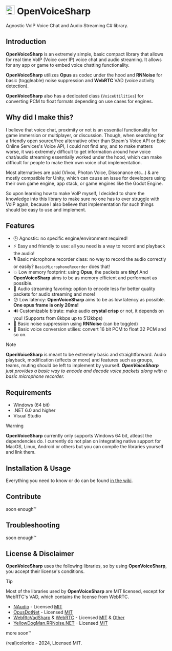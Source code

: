 # <img src="https://raw.githubusercontent.com/realcoloride/OpenVoiceSharp/master/openvoicesharp.png" alt="OpenVoiceSharp" width="28" height="28"> OpenVoiceSharp

Agnostic VoIP Voice Chat and Audio Streaming C# library.

## Introduction

**OpenVoiceSharp** is an extremely simple, basic compact library that allows for real time VoIP (Voice over IP) voice chat and audio streaming. It allows for any app or game to embed voice chatting functionality.

**OpenVoiceSharp** utilizes **Opus** as codec under the hood and **RNNoise** for basic (toggleable) noise suppression and **WebRTC** VAD (voice activity detection).

**OpenVoiceSharp** also has a dedicated class (`VoiceUtilities`) for converting PCM to float formats depending on use cases for engines.

## Why did I make this?

I believe that voice chat, proximity or not is an essential functionality for game immersion or multiplayer, or discussion. Though, when searching for a friendly open source/free alternative other than Steam's Voice API or Epic Online Services's Voice API, I could not find any, and to make matters worse, it was extremely difficult to get information around how voice chat/audio streaming essentially worked under the hood, which can make difficult for people to make their own voice chat implementation.

Most alternatives are paid (Vivox, Photon Voice, Dissonance etc...) & are mostly compatible for Unity, which can cause an issue for developers using their own game engine, app stack, or game engines like the Godot Engine. 

So upon learning how to make VoIP myself, I decided to share the knowledge into this library to make sure no one has to ever struggle with VoIP again, because I also believe that implementation for such things should be easy to use and implement.

## Features

- 🕓 Agnostic: no specific engine/environment required!
- ⚡ Easy and friendly to use: all you need is a way to record and playback the audio!
- 🎙️ Basic microphone recorder class: no way to record the audio correctly or easily? `BasicMicrophoneRecorder` does that!
- 💥 Low memory footprint: using **Opus**, the packets are ***tiny***! And **OpenVoiceSharp** aims to be as memory efficient and performant as possible.
- 🎵 Audio streaming favoring: option to encode less for better quality packets for audio streaming and more!
- 😯 Low latency: **OpenVoiceSharp** aims to be as low latency as possible. **One opus frame is only 20ms!**
- 🔊 Customizable bitrate: make audio **crystal crisp** or not, it depends on you! (Supports from 8kbps up to 512kbps)
- 🍃 Basic noise suppression using **RNNoise** (can be toggled)
- 🧪 Basic voice conversion utilies: convert 16 bit PCM to float 32 PCM and so on.

> [!NOTE]  
> **OpenVoiceSharp** is meant to be extremely basic and straightforward. Audio playback, modification (effects or more) and features such as groups, teams, muting should be left to implement by yourself. 
> _**OpenVoiceSharp** just provides a basic way to encode and decode voice packets along with a basic microphone recorder._

## Requirements

- Windows (64 bit)
- .NET 6.0 and higher
- Visual Studio

> [!WARNING]
> **OpenVoiceSharp** currently only supports Windows 64 bit, atleast the dependencies do.
> I currently do not plan on integrating native support for MacOS, Linux, Android or others but you can compile the libraries yourself and link them.

## Installation & Usage

Everything you need to know or do can be found [in the wiki](https://github.com/realcoloride/OpenVoiceSharp/wiki).

## Contribute

soon enough:tm:

## Troubleshooting

soon enough:tm:

## License & Disclaimer

**OpenVoiceSharp** uses the following libraries, so by using **OpenVoiceSharp**, you accept their license's conditions.

> [!TIP]  
> Most of the libraries used by **OpenVoiceSharp** are MIT licensed, except for WebRTC's VAD, which contains the license from WebRTC.

- [NAudio](https://github.com/naudio/NAudio) - Licensed [MIT](https://github.com/naudio/NAudio/blob/master/license.txt)
- [OpusDotNet](https://github.com/mrphil2105/OpusDotNet) - Licensed [MIT](https://github.com/mrphil2105/OpusDotNet/blob/master/LICENSE.md)
- [WebRtcVadSharp](https://github.com/ladenedge/WebRtcVadSharp) & [WebRTC](https://webrtc.org/) - Licensed [MIT](https://github.com/ladenedge/WebRtcVadSharp/blob/main/LICENSE) & [Other](https://webrtc.org/support/license)
- [YellowDogMan.RRNoise.NET](https://github.com/Yellow-Dog-Man/RNNoise.Net) - Licensed [MIT](https://github.com/Yellow-Dog-Man/RNNoise.Net/blob/main/LICENSE) 

more soon:tm:

(real)coloride - 2024, Licensed MIT.
